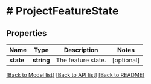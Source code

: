 # # ProjectFeatureState

## Properties

Name | Type | Description | Notes
------------ | ------------- | ------------- | -------------
**state** | **string** | The feature state. | [optional]

[[Back to Model list]](../../README.md#models) [[Back to API list]](../../README.md#endpoints) [[Back to README]](../../README.md)
